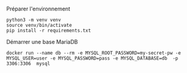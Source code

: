 
Préparer l'environnement
```
python3 -m venv venv
source venv/bin/activate
pip install -r requirements.txt
```

Démarrer une base MariaDB
```
docker run --name db --rm -e MYSQL_ROOT_PASSWORD=my-secret-pw -e MYSQL_USER=user -e MYSQL_PASSWORD=pass -e MYSQL_DATABASE=db  -p 3306:3306  mysql
```